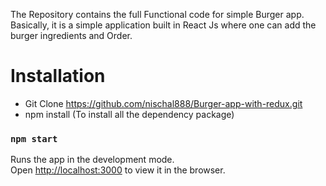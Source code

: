 The Repository contains the full Functional code for simple Burger app. Basically, it is a simple application built in React Js where one can add the burger ingredients and Order.



# Installation

 - Git Clone https://github.com/nischal888/Burger-app-with-redux.git
 - npm install (To install all the dependency package)

### `npm start`

Runs the app in the development mode.\
Open [http://localhost:3000](http://localhost:3000) to view it in the browser.



